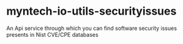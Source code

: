 # myntech-io-utils-securityissues
An Api service through which you can find software security issues presents in Nist CVE/CPE databases
